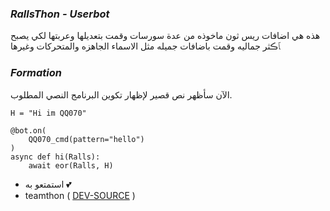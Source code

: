 ### _RallsThon - Userbot_

هذه هي اضافات ريس ثون ماخوذه من عدة سورسات وقمت بتعديلها وعربتها لكي يصبح ﭑڪثر جماليه وقمت باضافات جميله مثل الاسماء الجاهزه والمتحركات وغيرها 

### _Formation_

الآن سأظهر نص قصير لإظهار تكوين البرنامج النصي المطلوب.
```python3
H = "Hi im QQ070"

@bot.on(
    QQ070_cmd(pattern="hello")
)
async def hi(Ralls):
    await eor(Ralls, H)
```

- استمتعو به 💕
- teamthon ( [DEV-SOURCE](https://t.me/RallsThon) )
